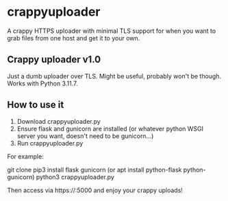 # crappyuploader
A crappy HTTPS uploader with minimal TLS support for when you want to grab files from one host and get it to your own.

## Crappy uploader v1.0 ##

Just a dumb uploader over TLS. Might be useful, probably won't be though. Works with Python 3.11.7.

## How to use it ##

1. Download crappyuploader.py
2. Ensure flask and gunicorn are installed (or whatever python WSGI server you want, doesn't need to be gunicorn...)
3. Run crappyuploader.py


For example:

git clone
pip3 install flask gunicorn (or apt install python-flask python-gunicorn)
python3 crappyuploader.py

Then access via https://<hosting IP>:5000 and enjoy your crappy uploads!

